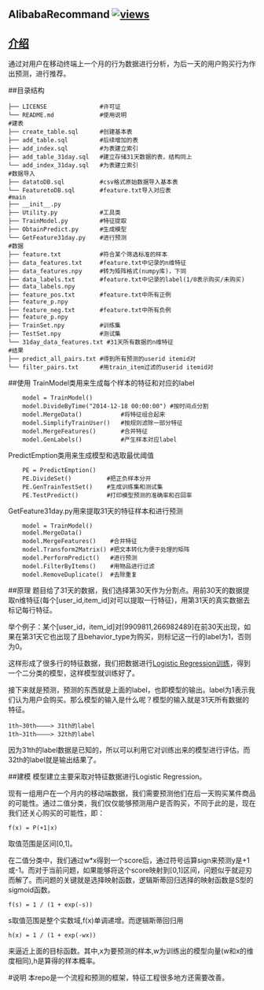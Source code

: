 ## AlibabaRecommand [![views](https://sourcegraph.com/api/repos/github.com/Huangtuzhi/AlibabaRecommand/.counters/views.svg)](https://sourcegraph.com/github.com/Huangtuzhi/AlibabaRecommand)

## [介绍](http://tianchi.aliyun.com/competition/introduction.htm?spm=5176.100066.333.2.YI657c&raceId=1)
通过对用户在移动终端上一个月的行为数据进行分析，为后一天的用户购买行为作出预测，进行推荐。


##目录结构

```
├── LICENSE               #许可证
└── README.md             #使用说明
#建表
├── create_table.sql      #创建基本表
├── add_table.sql         #后续增加的表
├── add_index.sql         #为表建立索引
├── add_table_31day.sql   #建立存储31天数据的表，结构同上
└── add_index_31day.sql   #为表建立索引
#数据导入
├── datatoDB.sql          #csv格式原始数据导入基本表
└── FeaturetoDB.sql       #feature.txt导入对应表
#main
├── __init__.py
├── Utility.py            #工具类
├── TrainModel.py         #特征提取
├── ObtainPredict.py      #生成模型
└── GetFeature31day.py    #进行预测
#数据 
├── feature.txt           #符合某个筛选标准的样本
├── data_features.txt     #feature.txt中记录的n维特征
├── data_features.npy     #转为矩阵格式(numpy库)，下同
├── data_labels.txt       #feature.txt中记录的label(1/0表示购买/未购买)
├── data_labels.npy    
├── feature_pos.txt       #feature.txt中所有正例
├── feature_p.npy      
├── feature_neg.txt       #feature.txt中所有负例
├── feature_p.npy
├── TrainSet.npy          #训练集
├── TestSet.npy           #测试集
└── 31day_data_features.txt #31天所有数据的n维特征
#结果
├── predict_all_pairs.txt #得到所有预测的userid itemid对
└── filter_pairs.txt      #用train_item过滤的userid itemid对

```

##使用
TrainModel类用来生成每个样本的特征和对应的label
```
    model = TrainModel()
    model.DivideByTime("2014-12-18 00:00:00") #按时间点分割
    model.MergeData()           #将特征组合起来
    model.SimplifyTrainUser()   #按规则滤除一部分特征
    model.MergeFeatures()       #合并特征
    model.GenLabels()           #产生样本对应label
```
PredictEmption类用来生成模型和选取最优阈值
```
    PE = PredictEmption()
    PE.DivideSet()          #把正负样本分开
    PE.GenTrainTestSet()    #生成训练集和测试集
    PE.TestPredict()        #打印模型预测的准确率和召回率
```
GetFeature31day.py用来提取31天的特征样本和进行预测
```
    model = TrainModel()
    model.MergeData()
    model.MergeFeatures()    #合并特征
    model.Transform2Matrix() #把文本转化为便于处理的矩阵
    model.PerformPredict()   #进行预测
    model.FilterByItems()    #用物品进行过滤
    model.RemoveDuplicate()  #去除重复
```

##原理
题目给了31天的数据，我们选择第30天作为分割点。用前30天的数据提取n维特征(每个[user_id,item_id]对可以提取一行特征)，用第31天的真实数据去标记每行特征。

举个例子：某个[user_id，item_id]对[9909811,266982489]在前30天出现，如果在第31天它也出现了且behavior_type为购买，则标记这一行的label为1，否则为0。

这样形成了很多行的特征数据，我们把数据进行[Logistic Regression训练](http://scikit-learn.org/stable/modules/linear_model.html#logistic-regression)，得到一个二分类的模型，这样模型就训练好了。

接下来就是预测，预测的东西就是上面的label，也即模型的输出。label为1表示我们认为用户会购买。那么模型的输入是什么呢？模型的输入就是31天所有数据的特征。

```
1th~30th————> 31th的label
1th~31th————> 32th的label
```
因为31th的label数据是已知的，所以可以利用它对训练出来的模型进行评估。而32th的label就是输出结果了。

##建模
模型建立主要采取对特征数据进行Logistic Regression。

现有一组用户在一个月内的移动端数据，我们需要预测他们在后一天购买某件商品的可能性。通过二值分类，我们仅仅能够预测用户是否购买，不同于此的是，现在我们还关心购买的可能性，即：

    f(x) = P(+1|x)

取值范围是区间[0,1]。

在二值分类中，我们通过w*x得到一个score后，通过符号运算sign来预测y是+1或-1。而对于当前问题，如果能够将这个score映射到[0,1]区间，问题似乎就迎刃而解了。而问题的关键就是选择映射函数，逻辑斯蒂回归选择的映射函数是S型的sigmoid函数。

    f(s) = 1 / (1 + exp(-s))

s取值范围是整个实数域,f(x)单调递增。而逻辑斯蒂回归用

	h(x) = 1 / (1 + exp(-wx))

来逼近上面的目标函数。其中,x为要预测的样本,w为训练出的模型向量(w和x的维度相同),h是算得的样本概率。


#说明
本repo是一个流程和预测的框架，特征工程很多地方还需要改善。